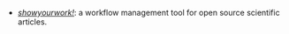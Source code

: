 * *[showyourwork!](https://github.com/showyourwork/showyourwork)*:  a workflow management tool for open source scientific articles.

